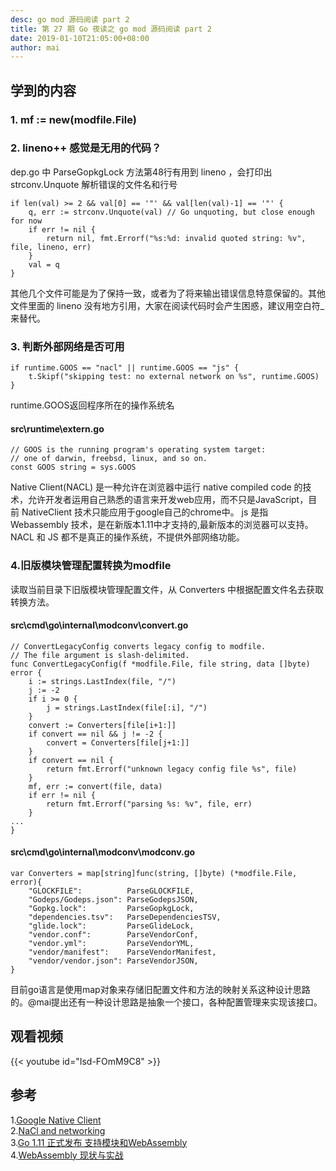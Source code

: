 ```yaml
---
desc: go mod 源码阅读 part 2
title: 第 27 期 Go 夜读之 go mod 源码阅读 part 2
date: 2019-01-10T21:05:00+08:00
author: mai
---
```


## 学到的内容

### 1. mf := new(modfile.File)

### 2. lineno++ 感觉是无用的代码？

 dep.go 中 ParseGopkgLock 方法第48行有用到 lineno ，会打印出 strconv.Unquote 解析错误的文件名和行号
```golang
if len(val) >= 2 && val[0] == '"' && val[len(val)-1] == '"' {
    q, err := strconv.Unquote(val) // Go unquoting, but close enough for now
    if err != nil {
        return nil, fmt.Errorf("%s:%d: invalid quoted string: %v", file, lineno, err)
    }
    val = q
}
```
其他几个文件可能是为了保持一致，或者为了将来输出错误信息特意保留的。其他文件里面的 lineno 没有地方引用，大家在阅读代码时会产生困惑，建议用空白符_来替代。

### 3. 判断外部网络是否可用

```golang
if runtime.GOOS == "nacl" || runtime.GOOS == "js" {
	t.Skipf("skipping test: no external network on %s", runtime.GOOS)
}
```

runtime.GOOS返回程序所在的操作系统名  
#### src\runtime\extern.go

```golang
// GOOS is the running program's operating system target:
// one of darwin, freebsd, linux, and so on.
const GOOS string = sys.GOOS
```

Native Client(NACL) 是一种允许在浏览器中运行 native compiled code 的技术，允许开发者运用自己熟悉的语言来开发web应用，而不只是JavaScript，目前 NativeClient 技术只能应用于google自己的chrome中。
js 是指 Webassembly 技术，是在新版本1.11中才支持的,最新版本的浏览器可以支持。 NACL 和 JS 都不是真正的操作系统，不提供外部网络功能。

### 4.旧版模块管理配置转换为modfile

读取当前目录下旧版模块管理配置文件，从 Converters 中根据配置文件名去获取转换方法。

#### src\cmd\go\internal\modconv\convert.go

```golang
// ConvertLegacyConfig converts legacy config to modfile.
// The file argument is slash-delimited.
func ConvertLegacyConfig(f *modfile.File, file string, data []byte) error {
    i := strings.LastIndex(file, "/")
    j := -2
    if i >= 0 {
        j = strings.LastIndex(file[:i], "/")
    }
    convert := Converters[file[i+1:]]
    if convert == nil && j != -2 {
        convert = Converters[file[j+1:]]
    }
    if convert == nil {
        return fmt.Errorf("unknown legacy config file %s", file)
    }
    mf, err := convert(file, data)
    if err != nil {
        return fmt.Errorf("parsing %s: %v", file, err)
    }
...
}
```

#### src\cmd\go\internal\modconv\modconv.go

```golang
var Converters = map[string]func(string, []byte) (*modfile.File, error){
    "GLOCKFILE":          ParseGLOCKFILE,
    "Godeps/Godeps.json": ParseGodepsJSON,
    "Gopkg.lock":         ParseGopkgLock,
    "dependencies.tsv":   ParseDependenciesTSV,
    "glide.lock":         ParseGlideLock,
    "vendor.conf":        ParseVendorConf,
    "vendor.yml":         ParseVendorYML,
    "vendor/manifest":    ParseVendorManifest,
    "vendor/vendor.json": ParseVendorJSON,
}
```

目前go语言是使用map对象来存储旧配置文件和方法的映射关系这种设计思路的。@mai提出还有一种设计思路是抽象一个接口，各种配置管理来实现该接口。


## 观看视频

{{< youtube id="Isd-FOmM9C8" >}}


## 参考

1.[Google Native Client](https://en.wikipedia.org/wiki/Google_Native_Client)  
2.[NaCl and networking](https://groups.google.com/forum/#!topic/native-client-discuss/QrSLLgijdI0)  
3.[Go 1.11 正式发布 支持模块和WebAssembly](https://www.jianshu.com/p/540ab3db556e)  
4.[WebAssembly 现状与实战](https://www.ibm.com/developerworks/cn/web/wa-lo-webassembly-status-and-reality/index.html)